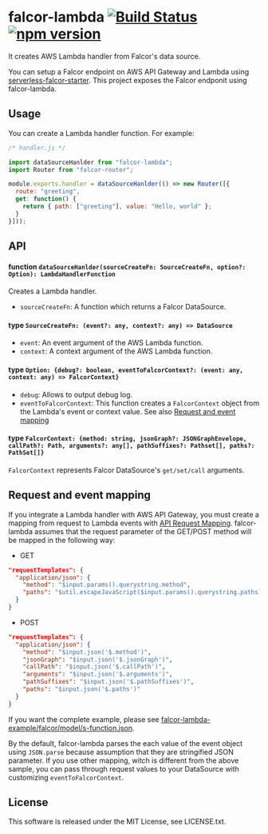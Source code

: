 # falcor-lambda [![Build Status](https://travis-ci.org/Quramy/falcor-lambda.svg?branch=master)](https://travis-ci.org/Quramy/falcor-lambda) [![npm version](https://badge.fury.io/js/falcor-lambda.svg)](https://badge.fury.io/js/falcor-lambda)

It creates AWS Lambda handler from Falcor's data source.

You can setup a Falcor endpoint on AWS API Gateway and Lambda using [serverless-falcor-starter](https://github.com/Quramy/serverless-falcor-starter). This project exposes the Falcor endponit using falcor-lambda.

## Usage

You can create a Lambda handler function. For example:

```js
/* handler.js */

import dataSourceHanlder from "falcor-lambda";
import Router from "falcor-router";

module.exports.handler = dataSourceHanlder(() => new Router([{
  route: "greeting",
  get: function() {
    return { path: ["greeting"], value: "Hello, world" };
  }
}]));
```

## API

#### function `dataSourceHanlder(sourceCreateFn: SourceCreateFn, option?: Option): LambdaHandlerFunction`

Creates a Lambda handler.

* `sourceCreateFn`: A function which returns a Falcor DataSource.

#### type `SourceCreateFn: (event?: any, context?: any) => DataSource`

* `event`: An event argument of the AWS Lambda function.
* `context`: A context argument of the AWS Lambda function.

#### type `Option: {debug?: boolean, eventToFalcorContext?: (event: any, context: any) => FalcorContext}`

* `debug`: Allows to output debug log.
* `eventToFalcorContext`: This function creates a `FalcorContext` object from the Lambda's event or context value. See also [Request and event mapping](#request-and-event-mapping)

#### type `FalcorContext: {method: string, jsonGraph?: JSONGraphEnvelope, callPath?: Path, arguments?: any[], pathSuffixes?: Pathset[], paths?: PathSet[]}`
`FalcorContext` represents Falcor DataSource's `get/set/call` arguments.

## Request and event mapping

If you integrate a Lambda handler with AWS API Gateway, you must create a mapping from request to Lambda events with [API Request Mapping](https://docs.aws.amazon.com/apigateway/latest/developerguide/api-gateway-mapping-template-reference.html). falcor-lambda assumes that the request parameter of the GET/POST method will be mapped in the following way:

* GET

```json
"requestTemplates": {
  "application/json": {
    "method": "$input.params().querystring.method",
    "paths": "$util.escapeJavaScript($input.params().querystring.paths)"
  }
}
```

* POST

```json
"requestTemplates": {
  "application/json": {
    "method": "$input.json('$.method')",
    "jsonGraph": "$input.json('$.jsonGraph')",
    "callPath": "$input.json('$.callPath')",
    "arguments": "$input.json('$.arguments')",
    "pathSuffixes": "$input.json('$.pathSuffixes')",
    "paths": "$input.json('$.paths')"
  }
}
```

If you want the complete example, please see [falcor-lambda-example/falcor/model/s-function.json](falcor-lambda-example/falcor/model/s-function.json).

By the default, falcor-lambda parses the each value of the event object using `JSON.parse` because assumption that they are stringified JSON parameter. If you use other mapping, witch is different from the above sample, you can pass through request values to your DataSource with customizing `eventToFalcorContext`.

## License
This software is released under the MIT License, see LICENSE.txt.

